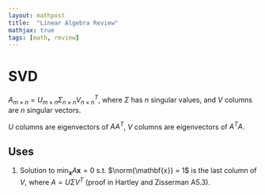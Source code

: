 ```yaml
---
layout: mathpost
title:  "Linear Algebra Review"
mathjax: true
tags: [math, review]
---
```

# SVD
$A_{m \times n} = U_{m \times n} \Sigma_{n \times n} V_{n \times n}^T$, where $\Sigma$ has $n$ singular values, and $V$ columns are $n$ singular vectors.

$U$ columns are eigenvectors of $AA^T$, $V$ columns are eigenvectors of $A^TA$.

## Uses
1. Solution to $\min_{\mathbf{x}} A\mathbf{x} = 0$ s.t. $\norm{\mathbf{x}} = 1$ is the last column of $V$, where $A = U \Sigma V^T$ (proof in Hartley and Zisserman A5.3).
